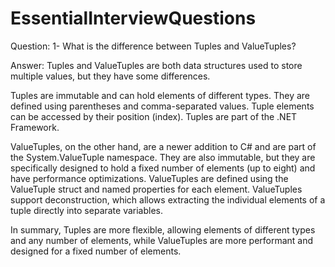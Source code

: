 # EssentialInterviewQuestions

Question:
1- What is the difference between Tuples and ValueTuples?

Answer:
Tuples and ValueTuples are both data structures used to store multiple values, but they have some differences.

Tuples are immutable and can hold elements of different types. They are defined using parentheses and comma-separated values. Tuple elements can be accessed by their position (index). Tuples are part of the .NET Framework.

ValueTuples, on the other hand, are a newer addition to C# and are part of the System.ValueTuple namespace. They are also immutable, but they are specifically designed to hold a fixed number of elements (up to eight) and have performance optimizations. ValueTuples are defined using the ValueTuple struct and named properties for each element. ValueTuples support deconstruction, which allows extracting the individual elements of a tuple directly into separate variables.

In summary, Tuples are more flexible, allowing elements of different types and any number of elements, while ValueTuples are more performant and designed for a fixed number of elements.

